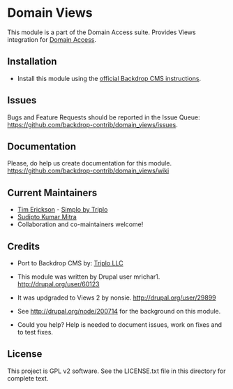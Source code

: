 Domain Views
============
<!--
|<- - - - - - - This line is exactly 80 characters for reference - - - - - - ->|
-->
This module is a part of the Domain Access suite. Provides Views integration for [Domain Access](https://github.com/backdrop-contrib/domain).


Installation
------------
- Install this module using the [official Backdrop CMS instructions](https://backdropcms.org/guide/modules).

Issues
------
Bugs and Feature Requests should be reported in the Issue Queue:
https://github.com/backdrop-contrib/domain_views/issues.

Documentation
-------------------
Please, do help us create documentation for this module. 
https://github.com/backdrop-contrib/domain_views/wiki

Current Maintainers
-------------------

- [Tim Erickson](https://github.com/stpaultim) - [Simplo by Triplo](https://simplo.site/)
- [Sudipto Kumar Mitra](https://github.com/sudipto68)
- Collaboration and co-maintainers welcome!

Credits
-------

- Port to Backdrop CMS by: [Triplo LLC](https://www.triplo.co)
- This module was written by Drupal user mrichar1.  http://drupal.org/user/60123
- It was updgraded to Views 2 by nonsie.  http://drupal.org/user/29899

- See http://drupal.org/node/200714 for the background on this module.

- Could you help? Help is needed to document issues, work on fixes and to test fixes.

License
-------

This project is GPL v2 software.
See the LICENSE.txt file in this directory for complete text.
